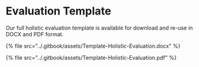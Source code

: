 # Evaluation Template

Our full holistic evaluation template is available for download and re-use in DOCX and PDF format.&#x20;

{% file src="../.gitbook/assets/Template-Holistic-Evaluation.docx" %}

{% file src="../.gitbook/assets/Template-Holistic-Evaluation.pdf" %}
